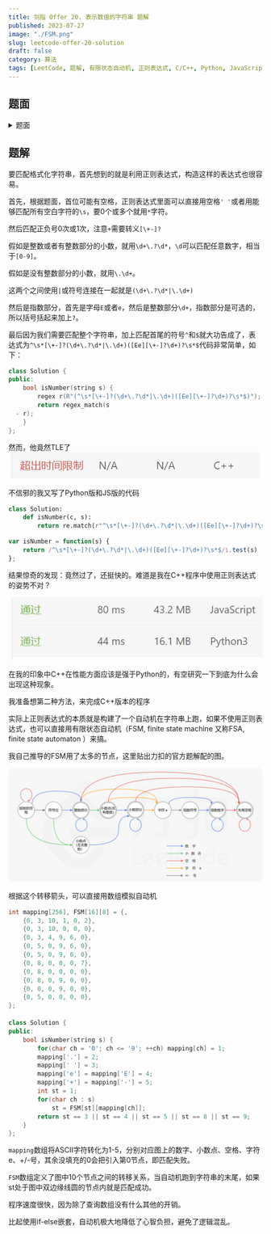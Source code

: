 ```yaml
---
title: 剑指 Offer 20. 表示数值的字符串 题解
published: 2023-07-27
image: "./FSM.png"
slug: leetcode-offer-20-solution
draft: false
category: 算法
tags: [LeetCode, 题解, 有限状态自动机, 正则表达式, C/C++, Python, JavaScript, 图解]
---
```


## 题面

<details>
<summary>
题面
</summary>

请实现一个函数用来判断字符串是否表示**数值**（包括整数和小数）。

**数值**（按顺序）可以分成以下几个部分：

1. 若干空格
2. 一个 小数 或者 整数
3. （可选）一个 `'e'` 或 `'E'` ，后面跟着一个 整数
4. 若干空格

**小数**（按顺序）可以分成以下几个部分：

1. （可选）一个符号字符（`'+'` 或 `'-'`）
2. 下述格式之一：

  1. 至少一位数字，后面跟着一个点 `'.'`
  2. 至少一位数字，后面跟着一个点 `'.'` ，后面再跟着至少一位数字
  3. 一个点 `'.'` ，后面跟着至少一位数字

**整数**（按顺序）可以分成以下几个部分：

1. （可选）一个符号字符（`'+'` 或 `'-'`）
2. 至少一位数字

部分数值列举如下：

- `["+100", "5e2", "-123", "3.1416", "-1E-16", "0123"]`

部分非数值列举如下：

- `["12e", "1a3.14", "1.2.3", "+-5", "12e+5.4"]`


示例 1：

```txt
输入：s = "0"
输出：true
```

示例 2：

```txt
输入：s = "e"
输出：false
```

示例 3：

```txt
输入：s = "."
输出：false
```

示例 4：

```txt
输入：s = "    .1  "
输出：true
```

提示：

- `1 <= s.length <= 20`
- `s` 仅含英文字母（大写和小写），数字（`0-9`），加号 `'+'` ，减号 `'-'` ，空格 `' '` 或者点 `'.'` 。

</details>

## 题解

要匹配格式化字符串，首先想到的就是利用正则表达式，构造这样的表达式也很容易。

首先，根据题面，首位可能有空格，正则表达式里面可以直接用空格`' '`或者用能够匹配所有空白字符的`\s`，要0个或多个就用`*`字符。

然后匹配正负号0次或1次，注意`+`需要转义`[\+-]?`

假如是整数或者有整数部分的小数，就用`\d+\.?\d*`，`\d`可以匹配任意数字，相当于`[0-9]`。

假如是没有整数部分的小数，就用`\.\d+`。

这两个之间使用`|`或符号连接在一起就是`(\d+\.?\d*|\.\d+)`

然后是指数部分，首先是字母`E`或者`e`，然后是整数部分`\d+`，指数部分是可选的，所以括号括起来加上`?`。

最后因为我们需要匹配整个字符串，加上匹配首尾的符号`^`和`$`就大功告成了，表达式为`^\s*[\+-]?(\d+\.?\d*|\.\d+)([Ee][\+-]?\d+)?\s*$`代码非常简单，如下：

```cpp
class Solution {
public:
    bool isNumber(string s) {
        regex r(R"(^\s*[\+-]?(\d+\.?\d*|\.\d+)([Ee][\+-]?\d+)?\s*$)");
        return regex_match(s
  - r);
    }
};
```

然而，他竟然TLE了
![TLE](./TLE.png)

不信邪的我又写了Python版和JS版的代码

```py
class Solution:
    def isNumber(c, s):
        return re.match(r"^\s*[\+-]?(\d+\.?\d*|\.\d+)([Ee][\+-]?\d+)?\s*$", s) != None
```

```js
var isNumber = function(s) {
    return /^\s*[\+-]?(\d+\.?\d*|\.\d+)([Ee][\+-]?\d+)?\s*$/i.test(s)
};
```

结果惊奇的发现：竟然过了，还挺快的。难道是我在C++程序中使用正则表达式的姿势不对？

![换成Python和JS就过了](./AC.png)

在我的印象中C++在性能方面应该是强于Python的，有空研究一下到底为什么会出现这种现象。

我准备想第二种方法，来完成C++版本的程序

实际上正则表达式的本质就是构建了一个自动机在字符串上跑，如果不使用正则表达式，也可以直接用有限状态自动机（FSM, finite state machine 又称FSA, finite state automaton ）来搞。

我自己推导的FSM用了太多的节点，这里贴出力扣的官方题解配的图。

![FSM](./FSM.png)

根据这个转移箭头，可以直接用数组模拟自动机

```cpp
int mapping[256], FSM[16][8] = {,
    {0, 3, 10, 1, 0, 2},
    {0, 3, 10, 0, 0, 0},
    {0, 3, 4, 9, 6, 0},
    {0, 5, 0, 9, 6, 0},
    {0, 5, 0, 9, 6, 0},
    {0, 8, 0, 0, 0, 7},
    {0, 8, 0, 0, 0, 0},
    {0, 8, 0, 9, 0, 0},
    {0, 0, 0, 9, 0, 0},
    {0, 5, 0, 0, 0, 0},
};

class Solution {
public:
    bool isNumber(string s) {
        for(char ch = '0'; ch <= '9'; ++ch) mapping[ch] = 1;
        mapping['.'] = 2;
        mapping[' '] = 3;
        mapping['e'] = mapping['E'] = 4;
        mapping['+'] = mapping['-'] = 5;
        int st = 1;
        for(char ch : s)
            st = FSM[st][mapping[ch]];
        return st == 3 || st == 4 || st == 5 || st == 8 || st == 9;
    }
};

```

`mapping`数组将ASCII字符转化为1-5，分别对应图上的数字、小数点、空格、字符e、+/-号，其余没填充的0会把引入第0节点，即匹配失败。

`FSM`数组定义了图中10个节点之间的转移关系，当自动机跑到字符串的末尾，如果st处于图中双边缘线圆的节点内就是匹配成功。

程序速度很快，因为除了查询数组没有什么其他的开销。

比起使用if-else嵌套，自动机极大地降低了心智负担，避免了逻辑混乱。
